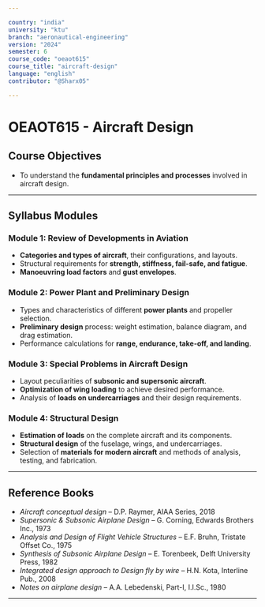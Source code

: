 ```yaml
---

country: "india"
university: "ktu"
branch: "aeronautical-engineering"
version: "2024"
semester: 6
course_code: "oeaot615"
course_title: "aircraft-design"
language: "english"
contributor: "@Sharx05"

---
```


# OEAOT615 - Aircraft Design

## Course Objectives

-   To understand the **fundamental principles and processes** involved in aircraft design.

---

## Syllabus Modules

### Module 1: Review of Developments in Aviation

-   **Categories and types of aircraft**, their configurations, and layouts.
-   Structural requirements for **strength, stiffness, fail-safe, and fatigue**.
-   **Manoeuvring load factors** and **gust envelopes**.

### Module 2: Power Plant and Preliminary Design

-   Types and characteristics of different **power plants** and propeller selection.
-   **Preliminary design** process: weight estimation, balance diagram, and drag estimation.
-   Performance calculations for **range, endurance, take-off, and landing**.

### Module 3: Special Problems in Aircraft Design

-   Layout peculiarities of **subsonic and supersonic aircraft**.
-   **Optimization of wing loading** to achieve desired performance.
-   Analysis of **loads on undercarriages** and their design requirements.

### Module 4: Structural Design

-   **Estimation of loads** on the complete aircraft and its components.
-   **Structural design** of the fuselage, wings, and undercarriages.
-   Selection of **materials for modern aircraft** and methods of analysis, testing, and fabrication.

---

## Reference Books

-   *Aircraft conceptual design* – D.P. Raymer, AIAA Series, 2018
-   *Supersonic & Subsonic Airplane Design* – G. Corning, Edwards Brothers Inc., 1973
-   *Analysis and Design of Flight Vehicle Structures* – E.F. Bruhn, Tristate Offset Co., 1975
-   *Synthesis of Subsonic Airplane Design* – E. Torenbeek, Delft University Press, 1982
-   *Integrated design approach to Design fly by wire* – H.N. Kota, Interline Pub., 2008
-   *Notes on airplane design* – A.A. Lebedenski, Part-I, I.I.Sc., 1980

---
